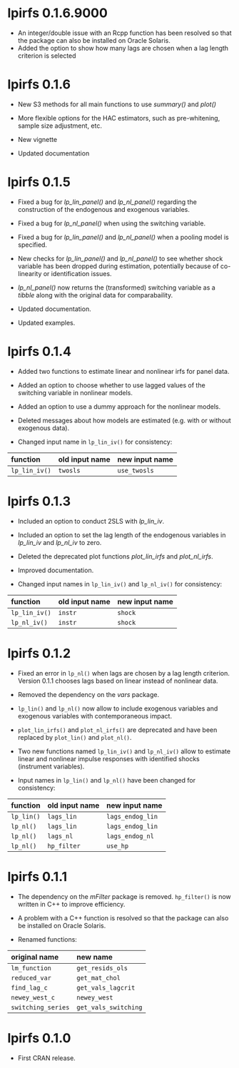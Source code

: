 
# lpirfs 0.1.6.9000


* An integer/double issue with an Rcpp function has been resolved so that the package can also be installed on Oracle Solaris. 
* Added the option to show how many lags are chosen when a lag length criterion is selected
  



# lpirfs 0.1.6


* New S3 methods for all main functions to use *summary()* and *plot()* 

* More flexible options for the HAC estimators, such as pre-whitening, sample 
  size adjustment, etc. 

* New vignette

* Updated documentation
  


# lpirfs 0.1.5

* Fixed a bug for *lp_lin_panel()* and *lp_nl_panel()* regarding the construction of the 
  endogenous and exogenous variables.

* Fixed a bug for *lp_nl_panel()* when using the switching variable. 

* Fixed a bug for *lp_lin_panel()* and *lp_nl_panel()* when a pooling model is specified.

* New checks for *lp_lin_panel()* and *lp_nl_panel()* to see whether shock variable has been dropped during estimation, 
  potentially because of co-linearity or identification issues.
  
* *lp_nl_panel()* now returns the (transformed) switching variable as a *tibble* along with the original data
  for comparabaility.
  
* Updated documentation.  

* Updated examples.
  

# lpirfs 0.1.4

* Added two functions to estimate linear and nonlinear irfs for panel data.

* Added an option to choose whether to use lagged values of the switching variable in 
  nonlinear models. 

* Added an option to use a dummy approach for the nonlinear models.

* Deleted messages about how models are estimated (e.g. with or without exogenous data).

* Changed input name in `lp_lin_iv()` for consistency:

function | old input name | new input name
:--------|:-------------  |:------------- 
`lp_lin_iv()` | `twosls`     | `use_twosls`



# lpirfs 0.1.3

* Included an option to conduct 2SLS with *lp_lin_iv*.

* Included an option to set the lag length of the endogenous variables in *lp_lin_iv* and *lp_nl_iv* to zero.

* Deleted the deprecated plot functions *plot_lin_irfs* and *plot_nl_irfs*.

* Improved documentation.

* Changed input names in `lp_lin_iv()` and `lp_nl_iv()` for consistency:

function | old input name | new input name
:--------|:-------------  |:------------- 
`lp_lin_iv()` | `instr`     | `shock`
`lp_nl_iv()`  | `instr`     | `shock`


# lpirfs 0.1.2

* Fixed an error in `lp_nl()` when lags are chosen by a lag length criterion. 
  Version 0.1.1 chooses lags based on linear instead of 
  nonlinear data.

* Removed the dependency on the *vars* package. 

* `lp_lin()` and `lp_nl()` now allow to include exogenous variables and exogenous variables
  with contemporaneous impact. 

* `plot_lin_irfs()` and `plot_nl_irfs()` are deprecated and have been 
  replaced by `plot_lin()` and `plot_nl()`.

* Two new functions named `lp_lin_iv()` and `lp_nl_iv()` allow to estimate 
  linear and nonlinear impulse responses with identified shocks (instrument variables).

* Input names in `lp_lin()` and `lp_nl()` have been changed for consistency:

function | old input name | new input name
:--------|:-------------  |:------------- 
`lp_lin()` | `lags_lin`     | `lags_endog_lin`
`lp_nl()`  | `lags_lin`     | `lags_endog_lin`
`lp_nl()`  | `lags_nl`      | `lags_endog_nl`
`lp_nl()`  | `hp_filter`    | `use_hp`



# lpirfs 0.1.1

* The dependency on the *mFilter* package is removed. `hp_filter()` is now written in C++ to improve efficiency. 

* A problem with a C++ function is resolved so that the package can also be installed on Oracle Solaris. 

* Renamed functions:

original name | new name |
:--------|:------------- 
`lm_function`       | `get_resids_ols` 
`reduced_var`       | `get_mat_chol`
`find_lag_c`        | `get_vals_lagcrit`
`newey_west_c`      | `newey_west`
`switching_series`  | `get_vals_switching`
 

# lpirfs 0.1.0
* First CRAN release.

